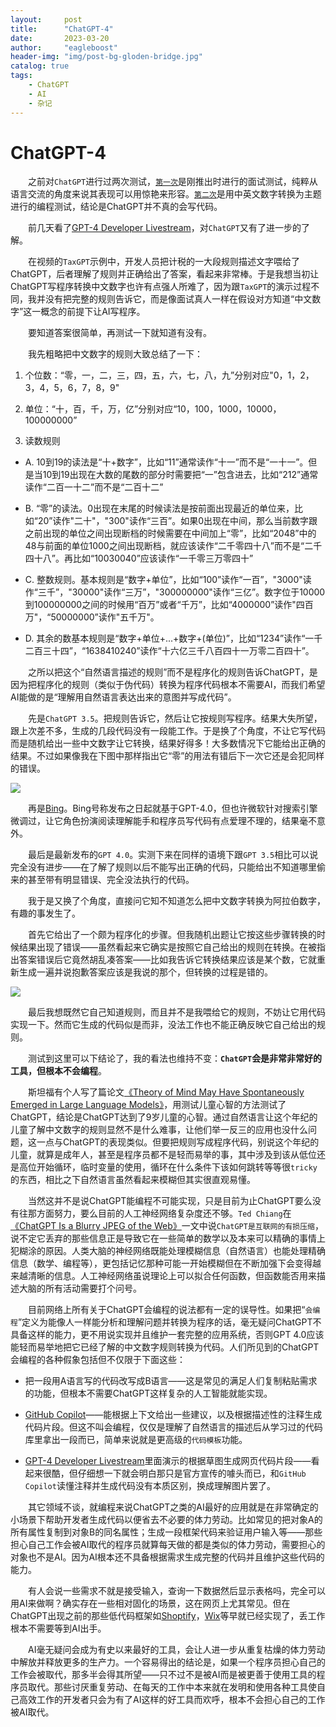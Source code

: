 ```yaml
---
layout:     post
title:      "ChatGPT-4"
date:       2023-03-20
author:     "eagleboost"
header-img: "img/post-bg-gloden-bridge.jpg"
catalog: true
tags:
    - ChatGPT
    - AI
    - 杂记
---
```


# ChatGPT-4

&emsp;&emsp;之前对`ChatGPT`进行过两次测试，[`第一次`](https://filedn.com/lCdMuPWubK2H86dRAWfspRh/Articles/out/2022/12/2022-12-09%20%E8%AF%95%E7%94%A8ChatGPT.html)是刚推出时进行的面试测试，纯粹从语言交流的角度来说其表现可以用惊艳来形容。[`第二次`](https://filedn.com/lCdMuPWubK2H86dRAWfspRh/Articles/out/2023/02/2023-02-13%20ChatGPT%E4%B8%8D%E4%BC%9A%E5%86%99%E4%BB%A3%E7%A0%81.html)是用中英文数字转换为主题进行的编程测试，结论是ChatGPT并不真的会写代码。

&emsp;&emsp;前几天看了[GPT-4 Developer Livestream](https://www.youtube.com/watch?v=outcGtbnMuQ)，对`ChatGPT`又有了进一步的了解。

&emsp;&emsp;在视频的`TaxGPT`示例中，开发人员把计税的一大段规则描述文字喂给了ChatGPT，后者理解了规则并正确给出了答案，看起来非常棒。于是我想当初让ChatGPT写程序转换中文数字也许有点强人所难了，因为跟`TaxGPT`的演示过程不同，我并没有把完整的规则告诉它，而是像面试真人一样在假设对方知道“中文数字”这一概念的前提下让AI写程序。

&emsp;&emsp;要知道答案很简单，再测试一下就知道有没有。

&emsp;&emsp;我先粗略把中文数字的规则大致总结了一下：

1. 个位数：“零，一，二，三，四，五，六，七，八，九”分别对应"0，1，2，3，4，5，6，7，8，9"

2. 单位：“十，百，千，万，亿”分别对应“10，100，1000，10000，100000000”

3. 读数规则

+ A. 10到19的读法是“十+数字”，比如“11”通常读作“十一”而不是“一十一”。但是当10到19出现在大数的尾数的部分时需要把“一”包含进去，比如“212”通常读作“二百一十二”而不是“二百十二”

+ B. “零”的读法。0出现在末尾的时候读法是按前面出现最近的单位来，比如“20”读作"二十"，"300"读作“三百”。如果0出现在中间，那么当前数字跟之前出现的单位之间出现断档的时候需要在中间加上“零”，比如“2048”中的48与前面的单位1000之间出现断档，就应该读作“二千零四十八”而不是“二千四十八”。再比如“10030040”应该读作“一千零三万零四十”

+ C. 整数规则。基本规则是“数字+单位”，比如“100”读作“一百”，"3000"读作“三千”，"30000"读作“三万”，"300000000"读作“三亿”。数字位于10000到100000000之间的时候用“百万”或者“千万”，比如“4000000”读作"四百万"，“50000000”读作"五千万"。

+ D. 其余的数基本规则是“数字+单位+...+数字+(单位)”，比如“1234”读作“一千二百三十四”，“1638410240”读作“十六亿三千八百四十一万零二百四十”。

&emsp;&emsp;之所以把这个“自然语言描述的规则”而不是程序化的规则告诉ChatGPT，是因为把程序化的规则（类似于伪代码）转换为程序代码根本不需要AI，而我们希望AI能做的是“理解用自然语言表达出来的意图并写成代码”。

&emsp;&emsp;先是`ChatGPT 3.5`。把规则告诉它，然后让它按规则写程序。结果大失所望，跟上次差不多，生成的几段代码没有一段能工作。于是换了个角度，不让它写代码而是随机给出一些中文数字让它转换，结果好得多！大多数情况下它能给出正确的结果。不过如果像我在下图中那样指出它“零”的用法有错后下一次它还是会犯同样的错误。

![](https://filedn.com/lCdMuPWubK2H86dRAWfspRh/BlogImages/中文数字转换问答.JPG)

&emsp;&emsp;再是[Bing](https://www.bing.com/)。Bing号称发布之日起就基于GPT-4.0，但也许微软针对搜索引擎微调过，让它角色扮演阅读理解能手和程序员写代码有点爱理不理的，结果毫不意外。

&emsp;&emsp;最后是最新发布的`GPT 4.0`。实测下来在同样的语境下跟`GPT 3.5`相比可以说完全没有进步——在了解了规则以后不能写出正确的代码，只能给出不知道哪里偷来的甚至带有明显错误、完全没法执行的代码。

&emsp;&emsp;我于是又换了个角度，直接问它知不知道怎么把中文数字转换为阿拉伯数字，有趣的事发生了。

&emsp;&emsp;首先它给出了一个颇为程序化的步骤。但我随机出题让它按这些步骤转换的时候结果出现了错误——虽然看起来它确实是按照它自己给出的规则在转换。在被指出答案错误后它竟然胡乱凑答案——比如我告诉它转换结果应该是某个数，它就重新生成一遍并说抱歉答案应该是我说的那个，但转换的过程是错的。

![](https://filedn.com/lCdMuPWubK2H86dRAWfspRh/BlogImages/ChatGPT的中文数字规则.JPG)

&emsp;&emsp;最后我想既然它自己知道规则，而且并不是我喂给它的规则，不妨让它用代码实现一下。然而它生成的代码似是而非，没法工作也不能正确反映它自己给出的规则。

&emsp;&emsp;测试到这里可以下结论了，我的看法也维持不变：**`ChatGPT`会是非常非常好的工具，但根本不会编程**。

&emsp;&emsp;斯坦福有个人写了篇论文[《Theory of Mind May Have Spontaneously Emerged in Large Language Models》](https://arxiv.org/pdf/2302.02083)，用测试儿童心智的方法测试了ChatGPT，结论是ChatGPT达到了9岁儿童的心智。通过自然语言让这个年纪的儿童了解中文数字的规则显然不是什么难事，让他们举一反三的应用也没什么问题，这一点与ChatGPT的表现类似。但要把规则写成程序代码，别说这个年纪的儿童，就算是成年人，甚至是程序员都不是轻而易举的事，其中涉及到该从低位还是高位开始循环，临时变量的使用，循环在什么条件下该如何跳转等等很`tricky`的东西，相比之下自然语言虽然看起来模糊但其实很直观易懂。

&emsp;&emsp;当然这并不是说ChatGPT能编程不可能实现，只是目前为止ChatGPT要么没有往那方面努力，要么目前的人工神经网络复杂度还不够。`Ted Chiang`在[《ChatGPT Is a Blurry JPEG of the Web》](https://www.newyorker.com/tech/annals-of-technology/chatgpt-is-a-blurry-jpeg-of-the-web)一文中说`ChatGPT是互联网的有损压缩`，说不定它丢弃的那些信息正是导致它在一些简单的数学以及本来可以精确的事情上犯糊涂的原因。人类大脑的神经网络既能处理模糊信息（自然语言）也能处理精确信息（数学、编程等），更包括记忆那种可能一开始模糊但在不断加强下会变得越来越清晰的信息。人工神经网络虽说理论上可以拟合任何函数，但函数能否用来描述大脑的所有活动需要打个问号。

&emsp;&emsp;目前网络上所有关于ChatGPT会编程的说法都有一定的误导性。如果把“`会编程`”定义为能像人一样能分析和理解问题并转换为程序的话，毫无疑问ChatGPT不具备这样的能力，更不用说实现并且维护一套完整的应用系统，否则GPT 4.0应该能轻而易举地把它已经了解的中文数字规则转换为代码。人们所见到的ChatGPT会编程的各种假象包括但不仅限于下面这些：

+ 把一段用A语言写的代码改写成B语言——这是常见的满足人们复制粘贴需求的功能，但根本不需要ChatGPT这样复杂的人工智能就能实现。

+ [GitHub Copilot](https://github.com/features/copilot)——能根据上下文给出一些建议，以及根据描述性的注释生成代码片段。但这不叫会编程，仅仅是理解了自然语言的描述后从学习过的代码库里拿出一段而已，简单来说就是更高级的`代码模板`功能。

+ [GPT-4 Developer Livestream](https://www.youtube.com/watch?v=outcGtbnMuQ)里面演示的根据草图生成网页代码片段——看起来很酷，但仔细想一下就会明白那只是官方宣传的噱头而已，和`GitHub Copilot`读懂注释并生成代码没有本质区别，换成理解图片罢了。

&emsp;&emsp;其它领域不谈，就编程来说ChatGPT之类的AI最好的应用就是在非常确定的小场景下帮助开发者生成代码以便省去不必要的体力劳动。比如常见的把对象A的所有属性复制到对象B的同名属性；生成一段框架代码来验证用户输入等——那些担心自己工作会被AI取代的程序员就算每天做的都是类似的体力劳动，需要担心的对象也不是AI。因为AI根本还不具备根据需求生成完整的代码并且维护这些代码的能力。

&emsp;&emsp;有人会说一些需求不就是接受输入，查询一下数据然后显示表格吗，完全可以用AI来做啊？确实存在一些相对固化的场景，这在网页上尤其常见。但在ChatGPT出现之前的那些低代码框架如[Shoptify](https://www.shopify.com/)，[Wix](https://www.wix.com/)等早就已经实现了，丢工作根本不需要等到AI出手。

&emsp;&emsp;AI毫无疑问会成为有史以来最好的工具，会让人进一步从重复枯燥的体力劳动中解放并释放更多的生产力。一个容易得出的结论是，如果一个程序员担心自己的工作会被取代，那多半会得其所望——只不过不是被AI而是被更善于使用工具的程序员取代。那些讨厌重复劳动、在每天的工作中本来就在发明和使用各种工具使自己高效工作的开发者只会为有了AI这样的好工具而欢呼，根本不会担心自己的工作被AI取代。